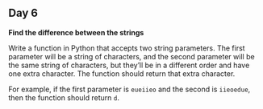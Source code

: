 ## Day 6

**Find the difference between the strings**

Write a function in Python that accepts two string parameters. The first parameter will be a string of characters, and the second parameter will be the same string of characters, but they’ll be in a different order and have one extra character. The function should return that extra character.

For example, if the first parameter is `eueiieo` and the second is `iieoedue`, then the function should return `d`.